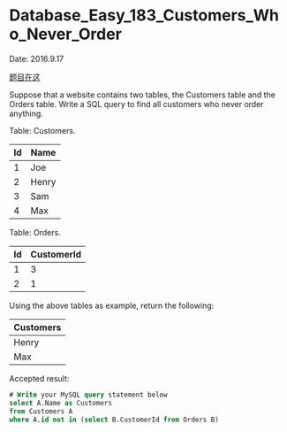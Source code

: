 # Database_Easy_183_Customers_Who_Never_Order

Date: 2016.9.17

[题目在这](https://leetcode.com/problems/customers-who-never-order/)

Suppose that a website contains two tables, the Customers table and the Orders table. Write a SQL query to find all customers who never order anything.

Table: Customers.

| Id | Name  |
| --- | --- |
| 1  | Joe   |
| 2  | Henry |
| 3  | Sam   |
| 4  | Max   |
Table: Orders.

| Id | CustomerId |
| --- | --- |
| 1  | 3          |
| 2  | 1          |
Using the above tables as example, return the following:

| Customers |
| --- |
| Henry     |
| Max       |

Accepted result:

```sql
# Write your MySQL query statement below
select A.Name as Customers
from Customers A
where A.id not in (select B.CustomerId from Orders B)
```
